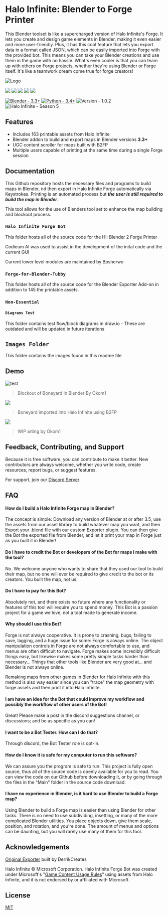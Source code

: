 
# Halo Infinite: Blender to Forge Printer

This Blender toolset is like a supercharged version of Halo Infinite's Forge. It lets you create and design game elements in Blender, making it even easier and more user-friendly. Plus, it has this cool feature that lets you export data in a format called JSON, which can be easily imported into Forge with the provided bot. This means you can take your Blender creations and use them in the game with no hassle. What's even cooler is that you can team up with others on Forge projects, whether they're using Blender or Forge itself. It's like a teamwork dream come true for forge creators!


![Logo](https://raw.githubusercontent.com/TubbyMcFatDuck/Halo-Infinite-Blender-2-Forge-Printer/main/Images/FfB.png)

![](https://img.shields.io/github/stars/TubbyMcFatDuck/Halo-Infinite-Forge-Bot) ![](https://img.shields.io/github/forks/TubbyMcFatDuck/Halo-Infinite-Forge-Bot) ![](https://img.shields.io/github/tag/TubbyMcFatDuck/Halo-Infinite-Forge-Bot) ![](https://img.shields.io/github/release/TubbyMcFatDuck/Halo-Infinite-Forge-Bot) ![](https://img.shields.io/github/issues/TubbyMcFatDuck/Halo-Infinite-Forge-Bot)

[![Blender - 3.3+](https://img.shields.io/badge/Blender-3.3%2B-e87d0d?logo=https%3A%2F%2Fwww.blender.org%2Fwp-content%2Fuploads%2F2015%2F03%2Fblender_logo_socket-1-1280x391.png)](https://www.blender.org/download/) [![Python - 3.4+](https://img.shields.io/badge/Python-3.4%2B-2ea44f)](https://www.python.org/downloads/) ![Version - 1.0.2](https://img.shields.io/badge/Version-1.0.2-informational) ![Halo Infinite - Season 5](https://img.shields.io/badge/Halo_Infinite-Season_5-9cf)

## Features

- Includes 163 printable assets from Halo Infinite
- Blender addon to build and export maps in Blender versions **3.3+**
- UGC content scroller for maps built with B2FP
- Multiple users capable of printing at the same time during a single Forge session
## Documentation

This Github repository hosts the necessary files and programs to build maps in Blender, nd then export in Halo Infinite Forge automatically via Keystrokes. Printing is an automated process but ***the user is still required to build the map in Blender***.

This tool allows for the use of Blenders tool set to enhance the map building and blockout process.

### `Halo Infinite Forge Bot`

This folder hosts all of the source code for the HI: Blender 2 Forge Printer

Codieum AI was used to assist in the development of the inital code and the current GUI

Current lower level modules are maintained by Bpsherwo

### `Forge-for-Blender-Tubby`

This folder hosts all of the source code for the Blender Exporter Add-on in addition to 145 the printable assets.

### `Non-Essential`

#### `Diagrams Test`

This folder contains test flow/block diagrams in draw.io - These are outdated and will be updated in future iterations

## `Images Folder`

This folder contains the images found in this readme file
## Demo

![test](https://raw.githubusercontent.com/TubbyMcFatDuck/Halo-Infinite-Blender-2-Forge-Printer/main/Images/Blockout1.png "test")
> Blockout of Boneyard In Blender By Okom1

![](https://raw.githubusercontent.com/TubbyMcFatDuck/Halo-Infinite-Blender-2-Forge-Printer/main/Images/Blockout2.jpeg)
> Boneyard imported into Halo Infinite using B2FP

![](https://raw.githubusercontent.com/TubbyMcFatDuck/Halo-Infinite-Blender-2-Forge-Printer/main/Images/Blockout3.jpeg)
> WIP arting by Okom1


## Feedback, Contributing, and Support

Because it is free software, you can contribute to make it better. New contributors are always welcome, whether you write code, create resources, report bugs, or suggest features.

For support, join our [Discord Server](https://www.discord.gg/h2HwUDpAjw "Join The Discord")


## FAQ

#### How do I build a Halo Infinite Forge map in Blender?

The concept is simple: Download any version of Blender at or after 3.5, use the assets from our asset library to build whatever map you want, and then Export your .blend file with our custom Exporter plugin. You can then give the Bot the exported file from Blender, and let it print your map in Forge just as you built it in Blender!

#### Do I have to credit the Bot or developers of the Bot for maps I make with the tool?

No. We welcome anyone who wants to share that they used our tool to build their map, but no one will ever be required to give credit to the bot or its creators. You built the map, not us.

#### Do I have to pay for this Bot?

Absolutely not, and there exists no future where any functionality or features of this tool will require you to spend money. This Bot is a passion project for a game we love, not a tool made to generate income.

#### Why should I use this Bot?

Forge is not always cooperative. It is prone to crashing, bugs, failing to save, lagging, and a huge issue for some: Forge is always online. The object manipulation controls in Forge are not always comfortable to use, and menus are often difficult to navigate. Forge makes some incredibly difficult things easy, but likewise makes some pretty simple tasks harder than necessary... Things that other tools like Blender are very good at... and Blender is not always online.

Remaking maps from other games in Blender for Halo Infinite with this method is also way easier since you can "trace" the map geometry with forge assets and then print it into Halo Infinite.

#### I am have an idea for the Bot that could improve my workflow and possibly the workflow of other users of the Bot!

Great! Please make a post in the discord suggestions channel, or discussions; and be as specific as you can!

#### I want to be a Bot Tester. How can I do that?

Through discord, the Bot Tester role is opt-in.

#### How do I know it is safe for my computer to run this software?

We can assure you the program is safe to run. This project is fully open source, thus all of the source code is openly available for you to read. You can view the code on our Github before downloading it, or by going through the files in the "Main" folder in the source code download.

#### I have no experience in Blender, is it hard to use Blender to build a Forge map?

Using Blender to build a Forge map is easier than using Blender for other tasks. There is no need to use subdividing, insetting, or many of the more complicated Blender utilities. You place objects down, give them scale, position, and rotation, and you're done. The amount of menus and options can be daunting, but you will rarely use many of them for this tool.


## Acknowledgements

[Original Exporter](https://discord.gg/BHsynVdzfc "Original Exporter built by DerrikCreates ") built by DerrikCreates

Halo Infinite © Microsoft Corporation. Halo Infinite Forge Bot was created under Microsoft's "[Game Content Usage Rules](https://www.xbox.com/en-us/developers/rules)" using assets from Halo Infinite, and it is not endorsed by or affiliated with Microsoft.



## License

[MIT](https://choosealicense.com/licenses/mit/)
